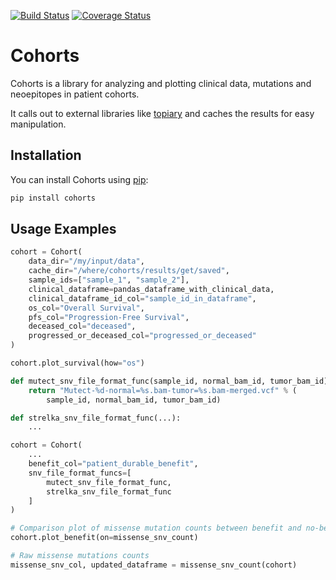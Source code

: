 [![Build Status](https://travis-ci.org/tavinathanson/cohorts.svg?branch=master)](https://travis-ci.org/tavinathanson/cohorts) [![Coverage Status](https://coveralls.io/repos/tavinathanson/cohorts/badge.svg?branch=master&service=github)](https://coveralls.io/github/tavinathanson/cohorts?branch=master)

Cohorts
=======

Cohorts is a library for analyzing and plotting clinical data, mutations and neoepitopes in patient cohorts.

It calls out to external libraries like [topiary](https://github.com/hammerlab/topiary) and caches the results for easy manipulation.

Installation
------------

You can install Cohorts using [pip](https://pip.pypa.io/en/latest/quickstart.html):

```bash
pip install cohorts
```

Usage Examples
--------------

```python
cohort = Cohort(
    data_dir="/my/input/data",
    cache_dir="/where/cohorts/results/get/saved",
    sample_ids=["sample_1", "sample_2"],
    clinical_dataframe=pandas_dataframe_with_clinical_data,
    clinical_dataframe_id_col="sample_id_in_dataframe",
    os_col="Overall Survival",
    pfs_col="Progression-Free Survival",
    deceased_col="deceased",
    progressed_or_deceased_col="progressed_or_deceased"
)

cohort.plot_survival(how="os")
```

```python
def mutect_snv_file_format_func(sample_id, normal_bam_id, tumor_bam_id):
    return "Mutect-%d-normal=%s.bam-tumor=%s.bam-merged.vcf" % (
        sample_id, normal_bam_id, tumor_bam_id)

def strelka_snv_file_format_func(...):
    ...

cohort = Cohort(
    ...
    benefit_col="patient_durable_benefit",
    snv_file_format_funcs=[
        mutect_snv_file_format_func,
        strelka_snv_file_format_func
    ]
)

# Comparison plot of missense mutation counts between benefit and no-benefit patients
cohort.plot_benefit(on=missense_snv_count)

# Raw missense mutations counts
missense_snv_col, updated_dataframe = missense_snv_count(cohort)
```
